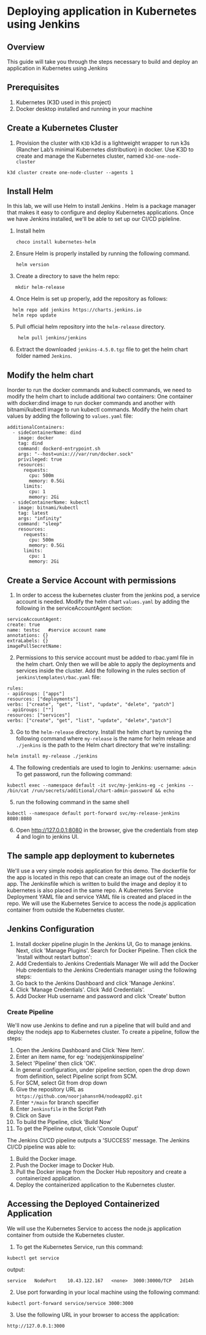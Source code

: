 # Deploying application in Kubernetes using Jenkins

<!-- ## Table of Contents

- [Overview](#overview)
- [Prerequisites](#prerequisites)
- [Getting Started](#getting-started)
- [Usage](#usage)
- [Configure and Install Jenkins](#Configure-and-Install-Jenkins)
- [Contributing](#contributing)
- [License](#license) -->

## Overview

This guide will take you through the steps necessary to build and deploy an application in Kubernetes using Jenkins

## Prerequisites
1. Kubernetes (K3D used in this project)
2. Docker desktop installed and running in your machine

## Create a Kubernetes Cluster
    
1. Provision the cluster with `K3D`
k3d is a lightweight wrapper to run k3s (Rancher Lab’s minimal Kubernetes distribution) in docker. Use K3D to create and manage the Kubernetes cluster, named `k3d-one-node-cluster`
```shell
k3d cluster create one-node-cluster --agents 1
```

## Install Helm

In this lab, we will use Helm to install Jenkins .  Helm
is a package manager that makes it easy to configure and deploy Kubernetes
applications.  Once we have Jenkins installed, we'll be able to set up our
CI/CD pipleline.

1. Install helm

    ```shell
    choco install kubernetes-helm
    ```
2. Ensure Helm is properly installed by running the following command. 

    ```shell
    helm version
    ```
3. Create a directory to save the helm repo:
 ```shell
    mkdir helm-release
 ```
4. Once Helm is set up properly, add the repository as follows:
```shell
  helm repo add jenkins https://charts.jenkins.io
  helm repo update
```
5. Pull official helm repository into the `helm-release` directory.

```shell
    helm pull jenkins/jenkins
```
6. Extract the downloaded `jenkins-4.5.0.tgz` file to get the helm chart folder named `Jenkins`. 

## Modify the helm chart

Inorder to run the docker commands and kubectl commands, we need to modify the helm chart to include additional two containers: One container with docker:dind image to run docker commands and another with bitnami/kubectl image to run kubectl commands. Modify the helm chart values by adding the following to `values.yaml` file:

  ```shell
  additionalContainers: 
    - sideContainerName: dind
      image: docker
      tag: dind
      command: dockerd-entrypoint.sh
      args: "--host=unix:///var/run/docker.sock"
      privileged: true
      resources:
        requests:
          cpu: 500m
          memory: 0.5Gi
        limits:
          cpu: 1
          memory: 2Gi
    - sideContainerName: kubectl
      image: bitnami/kubectl
      tag: latest
      args: "infinity"
      command: "sleep"
      resources:
        requests:
          cpu: 500m
          memory: 0.5Gi
        limits:
          cpu: 1
          memory: 2Gi
  ```
## Create a Service Account with permissions
1. In order to access the kubernetes cluster from the jenkins pod, a service account is needed. Modify the helm chart `values.yaml` by adding the following in the serviceAccountAgent section:
  ```shell
  serviceAccountAgent:
  create: true
  name: testsc   #service account name
  annotations: {}
  extraLabels: {}
  imagePullSecretName:
  ```
2. Permissions to this service account must be added to rbac.yaml file in the helm chart. Only then we will be able to apply the deployments and services inside the cluster. Add the following in the rules section of `jenkins\templates\rbac.yaml` file:

  ```shell
  rules:
- apiGroups: ["apps"]
  resources: ["deployments"]
  verbs: ["create", "get", "list", "update", "delete", "patch"]
- apiGroups: [""]
  resources: ["services"]
  verbs: ["create", "get", "list", "update", "delete","patch"]
  ```  

3. Go to the `helm-release` directory. Install the helm chart by running the following command where `my-release` is the name for helm release and `./jenkins` is the path to the Helm chart directory that we're installing:
```shell
helm install my-release ./jenkins
```
4. The following credentials are used to login to Jenkins:
 username: `admin`
 To get password, run the following command:
 ```shell
 kubectl exec --namespace default -it svc/my-jenkins-eg -c jenkins -- /bin/cat /run/secrets/additional/chart-admin-password && echo
 ```
5. run the following command in the same shell
```shell
kubectl --namespace default port-forward svc/my-release-jenkins 8080:8080
```
6. Open http://127.0.0.1:8080 in the browser, give the credentials from step 4 and login to jenkins UI.

## The sample app deployment to kubernetes
We'll use a very simple nodejs application for this demo. The dockerfile for the app is located in this repo that can create an image out of the nodejs app. The Jenkinsfile which is written to build the image and deploy it to kubernetes is also placed in the same repo. A Kubernetes Service Deployment YAML file and service YAML file is created and placed in the repo.  We will use the Kubernetes Service to access the node.js application container from outside the Kubernetes cluster. 
## Jenkins Configuration
 
1. Install docker pipeline plugin
  In the Jenkins UI, Go to manage jenkins. Next, click 'Manage Plugins'. Search for Docker Pipeline. Then click the 'Install without restart button':
2. Add Credentials to Jenkins Credentials Manager
We will add the  Docker Hub credentials to the Jenkins Credentials manager using the following steps:
 1. Go back to the Jenkins Dashboard and click 'Manage Jenkins'.
 2. Click 'Manage Credentials'. Click ‘Add Credentials’.
 3. Add Docker Hub username and password and click 'Create' button

 ### Create Pipeline
 We'll now use Jenkins to define and run a pipeline that will  build and and deploy the nodejs app to Kubernetes cluster.
 To create a pipeline, follow the steps:
 1. Open the Jenkins Dashboard and Click 'New Item'.
 2. Enter an item name, for eg: 'nodejsjenkinspipeline'
 3. Select 'Pipeline' then click 'OK'.
 4. In general configuration, under pipeline section, open the drop down from definition, select Pipeline script from SCM.
 5. For SCM, select Git from drop down
 6. Give the repository URL as `https://github.com/noorjahansn94/nodeapp02.git`
 7. Enter `*/main` for branch specifier
 8. Enter `Jenkinsfile` in the Script Path
 9. Click on Save
 10. To build the Pipeline, click 'Build Now'
 11. To get the Pipeline output, click 'Console Ouput'

 The Jenkins CI/CD pipeline outputs a 'SUCCESS' message. The Jenkins CI/CD pipeline was able to: 
1. Build the Docker image.
2. Push the Docker image to Docker Hub.
3. Pull the Docker image from the Docker Hub repository and create a containerized application.
4. Deploy the containerized application to the Kubernetes cluster. 

## Accessing the Deployed Containerized Application
We will use the Kubernetes Service to access the node.js application container from outside the Kubernetes cluster.
1. To get the Kubernetes Service, run this command:
```shell
kubectl get service
```
output:

```output
service   NodePort    10.43.122.167   <none>  3000:30000/TCP   2d14h 
```

2. Use port forwarding in your local machine using the following command:
```shell
kubectl port-forward service/service 3000:3000
```
3. Use the following URL in your browser to access the application:
```shell
http://127.0.0.1:3000
```


